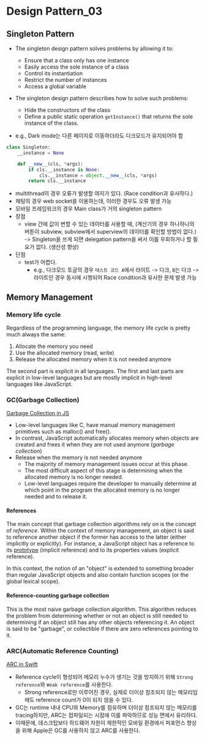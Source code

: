 # Design Pattern_03

## Singleton Pattern

-   The singleton design pattern solves problems by allowing it to:
    -   Ensure that a class only has one instance
    -   Easily access the sole instance of a class
    -   Control its instantiation
    -   Restrict the number of instances
    -   Access a global variable

-   The singleton design pattern describes how to solve such problems:
    -   Hide the constructors of the class
    -   Define a public static operation `getInstance()` that returns the sole instance of the class.
-   e.g., Dark mode는 다른 페이지로 이동하더라도 다크모드가 유지되어야 함

```python
class Singleton:
    __instance = None

    def __new__(cls, *args):
        if cls.__instance is None:
            cls.__instance = object.__new__(cls, *args)
        return cls.__instance
```

-   multithread의 경우 오류가 발생할 여지가 있다. (Race condition과 유사하다.)
-   채팅의 경우 web socket을 이용하는데, 이러한 경우도 오류 발생 가능
-   모바일 프레임워크의 경우 Main class가 거의 singleton pattern
-   장점
    -   view 간에 값이 변할 수 있는 데이터를 사용할 때, (계산기의 경우 하나하나의 버튼이 subview, subview에서 superview의 데이터를 확인할 방법이 없다.) -> Singleton을 쓰게 되면 delegation pattern을 써서 이를 우회하거나 할 필요가 없다. (생산성 향상)
-   단점
    -   test가 어렵다.
        -   e.g., 다크모드 토글의 경우 `테스트 코드 A`에서 라이트 -> 다크, `B`는 다크 -> 라이트인 경우 동시에 시행되어 Race condition과 유사한 문제 발생 가능

## Memory Management

### Memory life cycle

Regardless of the programming language, the memory life cycle is pretty much always the same:

1.  Allocate the memory you need
2.  Use the allocated memory (read, write)
3.  Release the allocated memory when it is not needed anymore

The second part is explicit in all languages. The first and last parts are explicit in low-level languages but are mostly implicit in high-level languages like JavaScript.



### GC(Garbage Collection)

[Garbage Collection in JS](https://developer.mozilla.org/en-US/docs/Web/JavaScript/Memory_Management)

-   Low-level languages like C, have manual memory management primitives such as malloc() and free().
-   In contrast, JavaScript automatically allocates memory when objects are created and frees it when they are not used anymore (*garbage collection*)
-   Release when the memory is not needed anymore
    -   The majority of memory management issues occur at this phase.
    -   The most difficult aspect of this stage is determining when the allocated memory is no longer needed.
    -   Low-level languages require the developer to manually determine at which point in the program the allocated memory is no longer needed and to release it.

#### References

The main concept that garbage collection algorithms rely on is the concept of *reference*. Within the context of memory management, an object is said to reference another object if the former has access to the latter (either implicitly or explicitly). For instance, a JavaScript object has a reference to its [prototype](https://developer.mozilla.org/en-US/docs/Web/JavaScript/Inheritance_and_the_prototype_chain) (implicit reference) and to its properties values (explicit reference).

In this context, the notion of an "object" is extended to something broader than regular JavaScript objects and also contain function scopes (or the global lexical scope).

#### Reference-counting garbage collection

This is the most naive garbage collection algorithm. This algorithm reduces the problem from determining whether or not an object is still needed to determining if an object still has any other objects referencing it. An object is said to be "garbage", or collectible if there are zero references pointing to it.



### ARC(Automatic Reference Counting)

[ARC in Swift](https://docs.swift.org/swift-book/LanguageGuide/AutomaticReferenceCounting.html)

-   Reference cycle이 형성되어 메모리 누수가 생기는 것을 방지하기 위해 `Strong reference`와 `Weak reference`를 사용한다.
    -   Strong reference로만 이루어진 경우, 실제로 더이상 참조되지 않는 메모리임에도 reference count가 0이 되지 않을 수 있다.
-   GC는 runtime 내내 CPU와 Memory를 점유하며 더이상 참조되지 않는 메모리를 tracing하지만, ARC는 컴파일되는 시점에 이를 파악하므로 성능 면에서 유리하다.
-   이때문에, 데스크탑보다 하드웨어 자원이 제한적인 모바일 환경에서 퍼포먼스 향상을 위해 Apple은 GC를 사용하지 않고 ARC를 사용한다.

